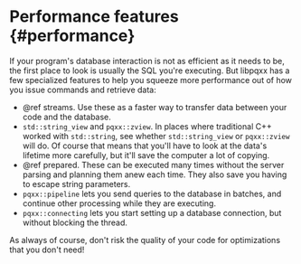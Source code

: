 Performance features {#performance}
====================

If your program's database interaction is not as efficient as it needs to be,
the first place to look is usually the SQL you're executing. But libpqxx
has a few specialized features to help you squeeze more performance out
of how you issue commands and retrieve data:

* @ref streams. Use these as a faster way to transfer data between your
  code and the database.
* `std::string_view` and `pqxx::zview`. In places where traditional C++ worked
  with `std::string`, see whether `std::string_view` or `pqxx::zview` will
  do. Of course that means that you'll have to look at the data's lifetime
  more carefully, but it'll save the computer a lot of copying.
* @ref prepared. These can be executed many times without the server
  parsing and planning them anew each time. They also save you having to
  escape string parameters.
* `pqxx::pipeline` lets you send queries to the database in batches, and
  continue other processing while they are executing.
* `pqxx::connecting` lets you start setting up a database connection, but
  without blocking the thread.

As always of course, don't risk the quality of your code for optimizations
that you don't need!
